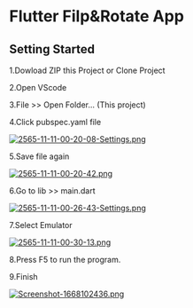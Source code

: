 # Flutter Filp&Rotate App
## Setting Started

1.Dowload ZIP this Project or Clone Project 

2.Open VScode 

3.File >> Open Folder... (This project)

4.Click pubspec.yaml file 

[![2565-11-11-00-20-08-Settings.png](https://i.postimg.cc/CMn7rX5N/2565-11-11-00-20-08-Settings.png)](https://postimg.cc/dDvGLW8k)

5.Save file again  

[![2565-11-11-00-20-42.png](https://i.postimg.cc/VNS0Ly3Z/2565-11-11-00-20-42.png)](https://postimg.cc/JyLzPF7j)

6.Go to lib >> main.dart 

[![2565-11-11-00-26-43-Settings.png](https://i.postimg.cc/V6pxQtXH/2565-11-11-00-26-43-Settings.png)](https://postimg.cc/XGKH9pHw)

7.Select Emulator

[![2565-11-11-00-30-13.png](https://i.postimg.cc/fRMTr4zS/2565-11-11-00-30-13.png)](https://postimg.cc/kBhm2pt7)

8.Press F5 to run the program.

9.Finish

[![Screenshot-1668102436.png](https://i.postimg.cc/rwn6q7kH/Screenshot-1668102436.png)](https://postimg.cc/WdkYnWtm)
